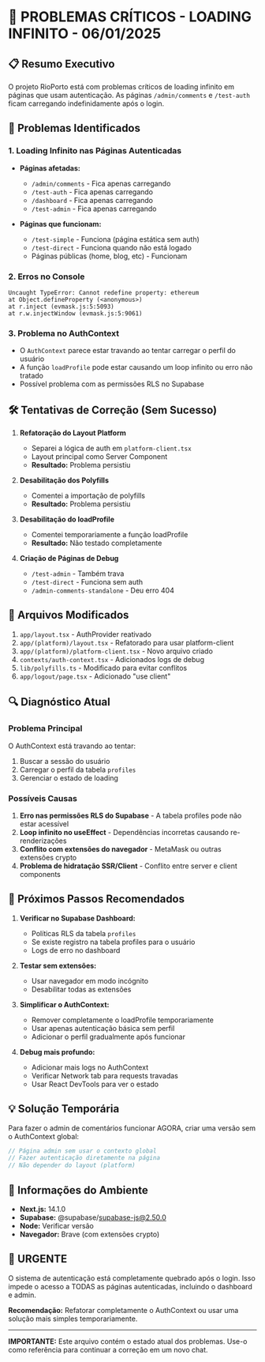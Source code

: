 # 🚨 PROBLEMAS CRÍTICOS - LOADING INFINITO - 06/01/2025

## 📋 Resumo Executivo

O projeto RioPorto está com problemas críticos de loading infinito em páginas que usam autenticação. As páginas `/admin/comments` e `/test-auth` ficam carregando indefinidamente após o login.

## 🔴 Problemas Identificados

### 1. **Loading Infinito nas Páginas Autenticadas**
- **Páginas afetadas:**
  - `/admin/comments` - Fica apenas carregando
  - `/test-auth` - Fica apenas carregando
  - `/dashboard` - Fica apenas carregando
  - `/test-admin` - Fica apenas carregando

- **Páginas que funcionam:**
  - `/test-simple` - Funciona (página estática sem auth)
  - `/test-direct` - Funciona quando não está logado
  - Páginas públicas (home, blog, etc) - Funcionam

### 2. **Erros no Console**
```
Uncaught TypeError: Cannot redefine property: ethereum
at Object.defineProperty (<anonymous>)
at r.inject (evmask.js:5:5093)
at r.w.injectWindow (evmask.js:5:9061)
```

### 3. **Problema no AuthContext**
- O `AuthContext` parece estar travando ao tentar carregar o perfil do usuário
- A função `loadProfile` pode estar causando um loop infinito ou erro não tratado
- Possível problema com as permissões RLS no Supabase

## 🛠️ Tentativas de Correção (Sem Sucesso)

1. **Refatoração do Layout Platform**
   - Separei a lógica de auth em `platform-client.tsx`
   - Layout principal como Server Component
   - **Resultado:** Problema persistiu

2. **Desabilitação dos Polyfills**
   - Comentei a importação de polyfills
   - **Resultado:** Problema persistiu

3. **Desabilitação do loadProfile**
   - Comentei temporariamente a função loadProfile
   - **Resultado:** Não testado completamente

4. **Criação de Páginas de Debug**
   - `/test-admin` - Também trava
   - `/test-direct` - Funciona sem auth
   - `/admin-comments-standalone` - Deu erro 404

## 📁 Arquivos Modificados

1. `app/layout.tsx` - AuthProvider reativado
2. `app/(platform)/layout.tsx` - Refatorado para usar platform-client
3. `app/(platform)/platform-client.tsx` - Novo arquivo criado
4. `contexts/auth-context.tsx` - Adicionados logs de debug
5. `lib/polyfills.ts` - Modificado para evitar conflitos
6. `app/logout/page.tsx` - Adicionado "use client"

## 🔍 Diagnóstico Atual

### Problema Principal
O AuthContext está travando ao tentar:
1. Buscar a sessão do usuário
2. Carregar o perfil da tabela `profiles`
3. Gerenciar o estado de loading

### Possíveis Causas
1. **Erro nas permissões RLS do Supabase** - A tabela profiles pode não estar acessível
2. **Loop infinito no useEffect** - Dependências incorretas causando re-renderizações
3. **Conflito com extensões do navegador** - MetaMask ou outras extensões crypto
4. **Problema de hidratação SSR/Client** - Conflito entre server e client components

## 🎯 Próximos Passos Recomendados

1. **Verificar no Supabase Dashboard:**
   - Políticas RLS da tabela `profiles`
   - Se existe registro na tabela profiles para o usuário
   - Logs de erro no dashboard

2. **Testar sem extensões:**
   - Usar navegador em modo incógnito
   - Desabilitar todas as extensões

3. **Simplificar o AuthContext:**
   - Remover completamente o loadProfile temporariamente
   - Usar apenas autenticação básica sem perfil
   - Adicionar o perfil gradualmente após funcionar

4. **Debug mais profundo:**
   - Adicionar mais logs no AuthContext
   - Verificar Network tab para requests travadas
   - Usar React DevTools para ver o estado

## 💡 Solução Temporária

Para fazer o admin de comentários funcionar AGORA, criar uma versão sem o AuthContext global:

```typescript
// Página admin sem usar o contexto global
// Fazer autenticação diretamente na página
// Não depender do layout (platform)
```

## 📌 Informações do Ambiente

- **Next.js:** 14.1.0
- **Supabase:** @supabase/supabase-js@2.50.0
- **Node:** Verificar versão
- **Navegador:** Brave (com extensões crypto)

## 🚨 URGENTE

O sistema de autenticação está completamente quebrado após o login. Isso impede o acesso a TODAS as páginas autenticadas, incluindo o dashboard e admin.

**Recomendação:** Refatorar completamente o AuthContext ou usar uma solução mais simples temporariamente.

---

**IMPORTANTE:** Este arquivo contém o estado atual dos problemas. Use-o como referência para continuar a correção em um novo chat.
